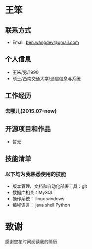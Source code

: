 # 王笨
## 联系方式
- Email: <ben.wangdev@gmail.com>

## 个人信息
- 王笨/男/1990
- 硕士/西南交通大学/通信信息与系统

## 工作经历
### 去哪儿(2015.07-now)

## 开源项目和作品
- 暂无

## 技能清单
### 以下均为我熟悉使用的技能
- 版本管理、文档和自动化部署工具：git
- 数据库相关：MySQL
- 操作系统： linux windows
- 编程语言： java shell  Python


# 致谢

感谢您花时间阅读我的简历
